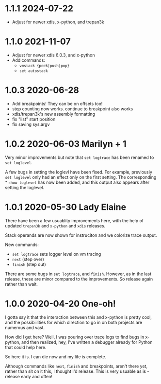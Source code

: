 1.1.1 2024-07-22
================

* Adjust for newer xdis, x-python, and trepan3k

1.1.0 2021-11-07
================

* Adjust for newer xdis 6.0.3, and x-python
* Add commands:
  - `vmstack {peek|push|pop}`
  - `set autostack`


1.0.3 2020-06-28
================

* Add breakpoints! They can be on offsets too!
* step counting now works. continue to breakpoint also works
* xdis/trepan3k's new assembly formatting
* fix "list" start position
* fix saving sys.argv

1.0.2 2020-06-03 Marilyn + 1
============================

Very minor improvements but note that `set logtrace` has been renamed to `set loglevel`.

A few bugs in setting the loglevl have been fixed. For example, previously `set loglevel` only had an effect only on the first setting. The corresponding * `show loglevel` has now been added, and this output also appears after setting the loglevel.

1.0.1 2020-05-30 Lady Elaine
============================

There have been a few usuablity improvements here, with the help of updated `trepan3k` and `x-python` and `xdis` releases.

Stack operands are now shown for instruciton and we colorize trace output.

New commands:

* `set logtrace` sets logger level on vm tracing
* `next` (step over)
* `finish` (step out)

There are some bugs in `set logtrace`, and `finish`. However, as in the last release, these are minor compared to the improvements. So release again rather than wait.


1.0.0 2020-04-20 One-oh!
========================

I gotta say it that the interaction between this and x-python is pretty cool, and the possibiilities for which direction to go in on both projects are numerous and vast.

How did I get here? Well, I was pouring over trace logs to find bugs in x-python, and then realized, hey, I've written a debugger already for Python that could help here.

So here it is.  I can die now and my life is complete.

Although commands like `next`, `finish` and breakpoints, aren't there yet, rather than sit on it this, I thought I'd release. This is very usuable as is - release early and often!
